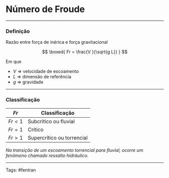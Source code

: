 # Número de Froude

---

### Definição

Razão entre força de inérica e força gravitacional

$$
\boxed{
Fr = \frac{V }{\sqrt{g L}}
}
$$

Em que

- $V$ => velocidade de escoamento
- $L$ => dimensão de referência
- $g$ => gravidade

---

### Classificação

$Fr$ | Classificação
---- | --------------
$Fr < 1$ | Subcrítico ou fluvial
$Fr = 1$ | Crítico
$Fr > 1$ | Supercrítico ou torrencial

*Na transição de um escoamento torrencial para fluvial, ocorre um fenômeno chamado ressalto hidráulico.*

---

Tags: #fentran 